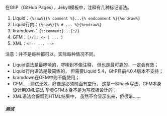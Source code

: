在GhP（GitHub Pages）、Jekyll模板中，注释有几种标记语法。

1. Liquid：`{%raw%}{% comment %}...{% endcomment %}{%endraw%}`
2. Liquid行内：`{%raw%}{% # ... %}{%endraw%}`
3. kramdown：`{::comment}...{:/}`
4. GFM：`[//]: <> ( ... )`
5. XML：`<!-- ... -->`

注意：并不是每种都可以，实际每种情况不同。
- Liquid语法是最啰嗦的，啰嗦到不像注释，
但也是最可靠的，一定会有效；
- Liquid行内语法是最简练的，
但需要Liquid 5.4，GhP目前4.0.4版本不支持；
- kramdown在GFM中则不能使用；
- GFM……测试无效，好像是必须前面有空行，
这是一种hack写法，GFM本身设计用XML语法
毕竟GFM本身不是为写模板设计的；
- XML语法会保留到HTML结果中，
虽然不会显示出来，但很笨……

##### 测试
